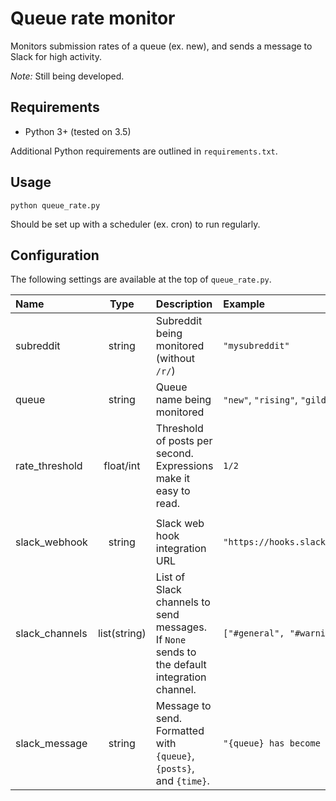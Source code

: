 # Queue rate monitor

Monitors submission rates of a queue (ex. new), and sends a message to Slack for high activity.

*Note:* Still being developed.

## Requirements

* Python 3+ (tested on 3.5)

Additional Python requirements are outlined in `requirements.txt`.

## Usage

    python queue_rate.py

Should be set up with a scheduler (ex. cron) to run regularly.

## Configuration

The following settings are available at the top of `queue_rate.py`.

|Name|Type|Description|Example|
:--|:-:|:--|:--
subreddit|string|Subreddit being monitored (without `/r/`)|`"mysubreddit"`
queue|string|Queue name being monitored|`"new"`, `"rising"`, `"gilded"`
rate_threshold|float/int|Threshold of posts per second. Expressions make it easy to read.|`1/2`
|||
slack_webhook|string|Slack web hook integration URL|`"https://hooks.slack.com/services/we3srhas/34rygway/f02q9uaw98usdijfhaosidjad"`
slack_channels|list(string)|List of Slack channels to send messages. If `None` sends to the default integration channel.|`["#general", "#warnings"]`
slack_message|string|Message to send. Formatted with `{queue}`, `{posts}`, and `{time}`.|`"{queue} has become super active: {posts} posts made in {time} seconds"`
